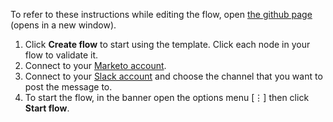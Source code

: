 To refer to these instructions while editing the flow, open [the github page](https://github.com/ot4i/app-connect-templates/blob/master/resources/markdown/Send%20me%20a%20Slack%20notification%20for%20every%20new%20Marketo%20lead_instructions.md) (opens in a new window).

1. Click **Create flow** to start using the template. Click each node in your flow to validate it.
1. Connect to your [Marketo account](https://developer.ibm.com/integration/docs/app-connect/how-to-guides-for-apps/use-ibm-app-connect-marketo/).
1. Connect to your [Slack account](https://developer.ibm.com/integration/docs/app-connect/how-to-guides-for-apps/use-ibm-app-connect-slack/) and choose the channel that you want to post the message to.
1. To start the flow, in the banner open the options menu [&#8942;] then click **Start flow**.
